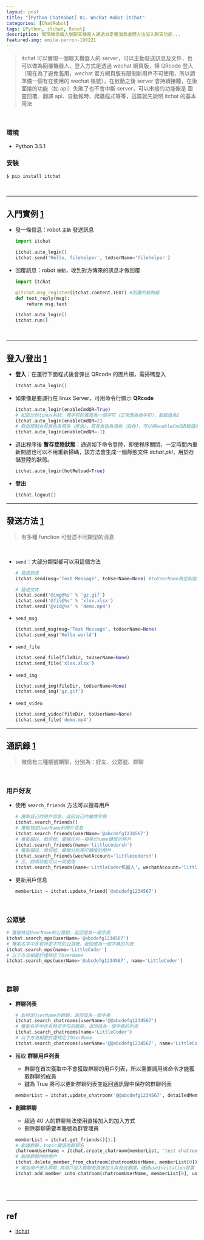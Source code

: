 ```yaml
---
layout: post
title: "[Python ChatRobot] 01. Wechat Robot-itchat"
categories: [ChatRobot]
tags: [Python, itchat, Robot]
description: 實現微信個人號聊天機器人通過自定義消息處理方法加入聊天功能...
featured-img: emile-perron-190221
---
```


> itchat 可以實現一個聊天機器人的 server，可以主動發送訊息及文件，也可以做為回覆機器人，登入方式是透過 wechat 網頁版，掃 QRcode 登入（現在為了避免濫用，wechat 官方網頁版有限制新用戶不可使用，所以請準備一個有在使用的 wechat 帳號），在啟動之後 server 會持續接聽，在後面接的功能（如 api）失敗了也不會中斷 server，可以串接的功能像是 圖靈回覆、翻譯 api、自動報時、爬蟲程式等等，這篇就先說明 itchat 的基本用法

<br>

### 環境
- Python 3.5.1

### 安裝
```bash
$ pip install itchat
```

<br>

***

## 入門實例 [1](https://itchat.readthedocs.io/zh/latest/)
- 發一條信息：robot `主動` 發送訊息

    ```python
    import itchat

    itchat.auto_login()
    itchat.send('Hello, filehelper', toUserName='filehelper')
    ```

- 回覆訊息：robot `被動`，收到對方傳來的訊息才做回覆

    ```python
    import itchat

    @itchat.msg_register(itchat.content.TEXT) #回覆的裝飾器
    def text_reply(msg):
        return msg.text

    itchat.auto_login()
    itchat.run()
    ```

<br>

***

## 登入/登出 [1](https://itchat.readthedocs.io/zh/latest/intro/login/)

- **登入**：在運行下面程式後會彈出 QRcode 的圖片檔，需掃碼登入

    ```python
    itchat.auto_login()
    ```

- 如果像是要運行在 linux Server，可用命令行顯示 **QRcode**

    ```python
    itchat.auto_login(enableCmdQR=True)
    # 如部分的linux系統，塊字符的寬度為一個字符（正常應為兩字符），故賦值為2
    itchat.auto_login(enableCmdQR=2) 
    # 默認控制台背景色為暗色（黑色），若背景色為淺色（白色），可以將enableCmdQR賦值為負值
    itchat.auto_login(enableCmdQR=-1)
    ```

- 退出程序後 **暫存登陸狀態**：通過如下命令登陸，即使程序關閉，一定時間內重新開啟也可以不用重新掃碼，該方法會生成一個靜態文件 _itchat.pkl_，用於存儲登陸的狀態。
    
    ```python
    itchat.auto_login(hotReload=True)
    ```

- **登出**

    ```python
    itchat.logout()
    ```

***

## 發送方法 [1](https://itchat.readthedocs.io/zh/latest/intro/reply/)

> 有多種 function 可發送不同類型的消息

<br>

- `send`：大部分類型都可以用這個方法

    ```python
    # 發送訊息
    itchat.send(msg='Text Message', toUserName=None) #toUserName為空則發送給自己

    # 發送文件
    itchat.send('@img@%s' % 'gz.gif')
    itchat.send('@fil@%s' % 'xlsx.xlsx')
    itchat.send('@vid@%s' % 'demo.mp4')
    ```

- `send_msg`

    ```python
    itchat.send_msg(msg='Text Message', toUserName=None)
    itchat.send_msg('Hello world')
    ```

- `send_file`

    ```python
    itchat.send_file(fileDir, toUserName=None)
    itchat.send_file('xlsx.xlsx')
    ```

- `send_img`

    ```python
    itchat.send_img(fileDir, toUserName=None)
    itchat.send_img('gz.gif')
    ```

- `send_video`

    ```python
    itchat.send_video(fileDir, toUserName=None)
    itchat.send_file('demo.mp4')
    ```

***

## 通訊錄 [1](https://itchat.readthedocs.io/zh/latest/intro/contact/)

> 微信有三種帳號類型，分別為：好友、公眾號、群聊

<br>

### 用戶好友

- 使用 `search_friends` 方法可以搜尋用戶

    ```python
    # 獲取自己的用戶信息，返回自己的屬性字典
    itchat.search_friends()
    # 獲取特定UserName的用戶信息
    itchat.search_friends(userName='@abcdefg1234567')
    # 獲取備註、微信號、暱稱任何一項等於name鍵值的用戶
    itchat.search_friends(name='littlecodersh')
    # 獲取備註、微信號、暱稱分別等於鍵值的用戶
    itchat.search_friends(wechatAccount='littlecodersh')
    # 三、四項功能可以一同使用
    itchat.search_friends(name='LittleCoder机器人', wechatAccount='littlecodersh')
    ```

- 更新用戶信息

    ```python
    memberList = itchat.update_friend('@abcdefg1234567')
    ```

<br>

### 公眾號

```python
# 獲取特定UserName的公眾號，返回值為一個字典
itchat.search_mps(userName='@abcdefg1234567')
# 獲取名字中含有特定字符的公眾號，返回值為一個字典的列表
itchat.search_mps(name='LittleCoder')
# 以下方法相當於僅特定了UserName
itchat.search_mps(userName='@abcdefg1234567', name='LittleCoder')
```

<br>

### 群聊

- **群聊列表**

    ```python
    # 取特定UserName的群聊，返回值為一個字典
    itchat.search_chatrooms(userName='@@abcdefg1234567')
    # 獲取名字中含有特定字符的群聊，返回值為一個字典的列表
    itchat.search_chatrooms(name='LittleCoder')
    # 以下方法相當於僅特定了UserName
    itchat.search_chatrooms(userName='@@abcdefg1234567', name='LittleCoder')
    ```

- 獲取 **群聊用戶列表**
    - 群聊在首次獲取中不會獲取群聊的用戶列表，所以需要調用該命令才能獲取群聊的成員
    - 鍵為 True 將可以更新群聊列表並返回通訊錄中保存的群聊列表

    ```python
    memberList = itchat.update_chatroom('@@abcdefg1234567', detailedMember=True)
    ```

- **創建群聊**
    - 超過 40 人的群聊無法使用直接加入的加入方式
    - 刪除群聊需要本賬號為群管理員

    ```python
    memberList = itchat.get_friends()[1:]
    # 創建群聊，topic鍵值為群聊名
    chatroomUserName = itchat.create_chatroom(memberList, 'test chatroom')
    # 删除群聊内的用户
    itchat.delete_member_from_chatroom(chatroomUserName, memberList[0])
    # 增加用户进入群聊,將用戶加入群聊有直接加入與發送邀請，通過useInvitation設置
    itchat.add_member_into_chatroom(chatroomUserName, memberList[0], useInvitation=False) 
    ```

<br><br>

***

## ref

- [itchat](https://itchat.readthedocs.io/zh/latest/)

<br><br>